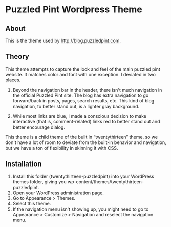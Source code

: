 # Puzzled Pint Wordpress Theme

## About

This is the theme used by <http://blog.puzzledpint.com>. 

## Theory

This theme attempts to capture the look and feel of the main puzzled pint website. It matches color and font with one exception. I deviated in two places.

1. Beyond the navigation bar in the header, there isn't much navigation in the official Puzzled Pint site. The blog has extra navigation to go forward/back in posts, pages, search results, etc. This kind of blog navigation, to better stand out, is a lighter gray background.

2. While most links are blue, I made a conscious decision to make interactive (that is, comment-related) links red to better stand out and better encourage dialog.

This theme is a child theme of the built in “twentythirteen” theme, so we don't have a lot of room to deviate from the built-in behavior and navigation, but we have a ton of flexibility in skinning it with CSS.

## Installation

1. Install this folder (twentythirteen-puzzledpint) into your WordPress themes folder, giving you  wp-content/themes/twentythirteen-puzzledpint.
2. Open your WordPress administration page.
3. Go to Appearance > Themes.
4. Select this theme.
5. If the navigation menu isn't showing up, you might need to go to Appearance > Customize > Navigation and reselect the navigation menu.

